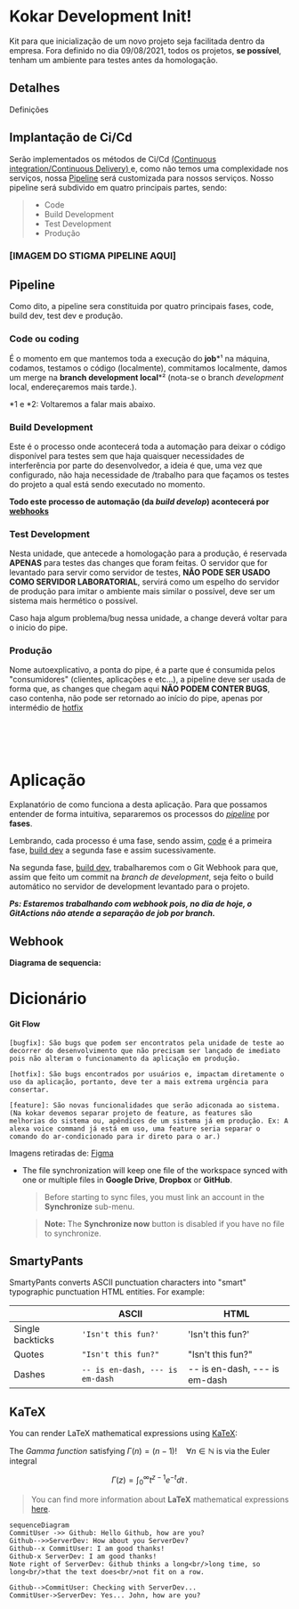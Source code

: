# Kokar Development Init!

Kit para que inicialização de um novo projeto seja facilitada dentro da empresa. Fora definido no dia 09/08/2021, todos os projetos, **se possível**, tenham um ambiente para testes antes da homologação.

## Detalhes
<!-- <details> -->
 <summary>Definições</summary>

## Implantação de Ci/Cd
Serão implementados os métodos de Ci/Cd [(Continuous integration/Continuous Delivery) ](https://stackoverflow.com/a/28628086/11521405) e, como não temos uma complexidade nos serviços, nossa [Pipeline](https://en.wikipedia.org/wiki/Pipeline_(software)) será customizada para nossos serviços. Nosso pipeline será subdivido em quatro principais partes, sendo:

> * Code
> * Build Development
> * Test Development
> * Produção

### [IMAGEM DO STIGMA PIPELINE AQUI]

## Pipeline

Como dito, a pipeline sera constituida por quatro principais fases, code, build dev, test dev e produção.

### Code ou coding
É o momento em que mantemos toda a execução do **job**\*¹ na máquina, codamos, testamos o código (localmente), commitamos localmente, damos um merge na **branch development local**\*² (nota-se o branch *development* local, endereçaremos mais tarde.).

*1 e *2: Voltaremos a falar mais abaixo.

### Build Development
Este é o processo onde acontecerá toda a automação para deixar o código disponível para testes sem que haja quaisquer necessidades de interferência por parte do desenvolvedor, a ideia é que, uma vez que configurado, não haja necessidade de /trabalho para que façamos os testes do projeto a qual está sendo executado no momento.

**Todo este processo de automação (da *build develop*) acontecerá por [webhooks](#webhook)**

### Test Development
Nesta unidade, que antecede a homologação para a produção, é reservada **APENAS** para testes das changes que foram feitas. O servidor que for levantado para servir como servidor de testes, **NÃO PODE SER USADO COMO SERVIDOR LABORATORIAL**, servirá como um espelho do servidor de produção para imitar o ambiente mais similar o possível, deve ser um sistema mais hermético o possível.

Caso haja algum problema/bug nessa unidade, a change deverá voltar para o inicio do pipe.

### Produção
Nome autoexplicativo, a ponta do pipe, é a parte que é consumida pelos "consumidores" (clientes, aplicações e etc...), a pipeline deve ser usada de forma que, as changes que chegam aqui **NÃO PODEM CONTER BUGS**, caso contenha, não pode ser retornado ao início do pipe, apenas por intermédio de [hotfix](#git-flow)

</details>

<br/>
<br/>
<br/>

# Aplicação
Explanatório de como funciona a desta aplicação. Para que possamos entender de forma intuitiva, separaremos os processos do [*pipeline*](#pipeline) por **fases**.

Lembrando, cada processo é uma fase, sendo assim, [code](#code-ou-coding) é a primeira fase, [build dev](#build-development) a segunda fase e assim sucessivamente.

Na segunda fase, [build dev](#build-development), trabalharemos com o Git Webhook para que, assim que feito um commit na *branch de development*, seja feito o build automático no servidor de development levantado para o projeto.

***Ps: Estaremos trabalhando com webhook pois, no dia de hoje, o GitActions não atende a separação de job por branch.***

## Webhook

**Diagrama de sequencia:**


# Dicionário

#### Git Flow
```
[bugfix]: São bugs que podem ser encontratos pela unidade de teste ao decorrer do desenvolvimento que não precisam ser lançado de imediato pois não alteram o funcionamento da aplicação em produção.

[hotfix]: São bugs encontrados por usuários e, impactam diretamente o uso da aplicação, portanto, deve ter a mais extrema urgência para consertar.

[feature]: São novas funcionalidades que serão adiconada ao sistema. (Na kokar devemos separar projeto de feature, as features são melhorias do sistema ou, apêndices de um sistema já em produção. Ex: A alexa voice command já está em uso, uma feature seria separar o comando do ar-condicionado para ir direto para o ar.)
```

Imagens retiradas de:
[Figma](https://www.figma.com/file/3tmODjkqTgFP72x74sYuxf/Kokar-Pipeline?node-id=0%3A1)

- The file synchronization will keep one file of the workspace synced with one or multiple files in **Google Drive**, **Dropbox** or **GitHub**.
	> Before starting to sync files, you must link an account in the **Synchronize** sub-menu.

    > **Note:** The **Synchronize now** button is disabled if you have no file to synchronize.

## SmartyPants

SmartyPants converts ASCII punctuation characters into "smart" typographic punctuation HTML entities. For example:

|                |ASCII                          |HTML                         |
|----------------|-------------------------------|-----------------------------|
|Single backticks|`'Isn't this fun?'`            |'Isn't this fun?'            |
|Quotes          |`"Isn't this fun?"`            |"Isn't this fun?"            |
|Dashes          |`-- is en-dash, --- is em-dash`|-- is en-dash, --- is em-dash|


## KaTeX

You can render LaTeX mathematical expressions using [KaTeX](https://khan.github.io/KaTeX/):

The *Gamma function* satisfying $\Gamma(n) = (n-1)!\quad\forall n\in\mathbb N$ is via the Euler integral

$$
\Gamma(z) = \int_0^\infty t^{z-1}e^{-t}dt\,.
$$

> You can find more information about **LaTeX** mathematical expressions [here](http://meta.math.stackexchange.com/questions/5020/mathjax-basic-tutorial-and-quick-reference).



```mermaid
sequenceDiagram
CommitUser ->> Github: Hello Github, how are you?
Github-->>ServerDev: How about you ServerDev?
Github--x CommitUser: I am good thanks!
Github-x ServerDev: I am good thanks!
Note right of ServerDev: Github thinks a long<br/>long time, so long<br/>that the text does<br/>not fit on a row.

Github-->CommitUser: Checking with ServerDev...
CommitUser->ServerDev: Yes... John, how are you?